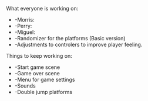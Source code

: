 What everyone is working on:
* -Morris:
* -Perry:
* -Miguel: 
*    -Randomizer for the platforms (Basic version)
*    -Adjustments to controlers to improve player feeling.

Things to keep working on:
* -Start game scene
* -Game over scene
* -Menu for game settings
* -Sounds
* -Double jump platforms
